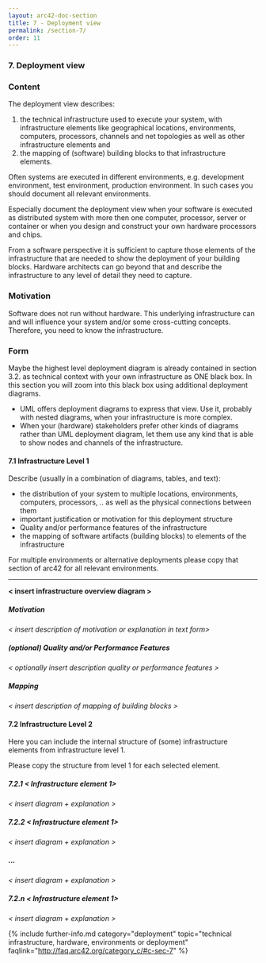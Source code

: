 ```yaml
---
layout: arc42-doc-section
title: 7 - Deployment view
permalink: /section-7/
order: 11
---
```


### 7. Deployment view

<div class="arc42-help" markdown="1">

### Content
The deployment view describes:

1. the technical infrastructure used to execute your system,
 with infrastructure elements like geographical locations, environments,
 computers, processors, channels and net topologies as well as other
 infrastructure elements and
2. the mapping of (software) building blocks to that infrastructure elements.

Often systems are executed in different environments, e.g. development environment, test environment, production environment. In such cases you should document all relevant environments.

Especially document the deployment view when your software is executed as
distributed system with more then one computer, processor, server or
container or when you design and construct your own hardware processors and
chips.

From a software perspective it is sufficient to capture those elements of the infrastructure that are needed to show the deployment of your building blocks.
Hardware architects can go beyond that and describe the infrastructure to any
level of detail they need to capture.

### Motivation
Software does not run without hardware.
This underlying infrastructure can and will influence your system and/or some
cross-cutting concepts. Therefore, you need to know the infrastructure.

### Form
Maybe the highest level deployment diagram is already contained in
section 3.2. as technical context with your own infrastructure as ONE black box. In this section you will zoom into this black box using additional deployment diagrams.

* UML offers deployment diagrams to express that view. Use it, probably with
nested diagrams, when your infrastructure is more complex.
* When your (hardware) stakeholders prefer other kinds of diagrams rather than UML
deployment diagram, let them use any kind that is able to show nodes and channels of the infrastructure.

</div>

#### 7.1 Infrastructure Level 1

<div class="arc42-help" markdown="1">
Describe (usually in a combination of diagrams, tables, and text):

* the distribution of your system to multiple locations, environments, computers, processors, .. as well as the physical connections between them
* important justification or motivation for this deployment structure
* Quality and/or performance features of the infrastructure
* the mapping of software artifacts (building blocks) to elements of the infrastructure

For multiple environments or alternative deployments please copy that section of arc42 for all relevant environments.
****
</div>

**&lt; insert infrastructure overview diagram >**


##### Motivation

_&lt; insert description of motivation or explanation in text form>_

##### (optional) Quality and/or Performance Features

_&lt; optionally insert description quality or performance features >_


##### Mapping

_&lt; insert description of mapping of building blocks >_



#### 7.2 Infrastructure Level 2

<div class="arc42-help" markdown="1">
Here you can include the internal structure of (some) infrastructure elements from
infrastructure level 1.

Please copy the structure from level 1 for each selected element.
</div>

##### 7.2.1 _&lt; Infrastructure element 1>_

_&lt; insert diagram + explanation >_

##### 7.2.2 _&lt; Infrastructure element 1>_

_&lt; insert diagram + explanation >_

##### ...

_&lt; insert diagram + explanation >_

##### 7.2.n _&lt; Infrastructure element 1>_
_&lt; insert diagram + explanation >_

{% include further-info.md
   category="deployment"
   topic="technical infrastructure, hardware, environments or deployment"
   faqlink="http://faq.arc42.org/category_c/#c-sec-7" %}
